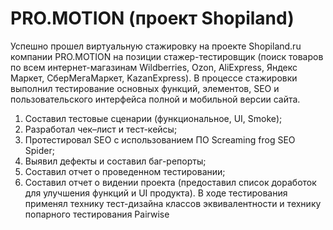 # PRO.MOTION (проект Shopiland)
Успешно прошел виртуальную стажировку на проекте Shopiland.ru компании PRO.MOTION на позиции стажер-тестировщик (поиск товаров по всем интернет-магазинам
Wildberries, Ozon, AliExpress, Яндекс Маркет, СберМегаМаркет, KazanExpress).
В процессе стажировки выполнил тестирование основных функций, элементов, SEO и пользовательского интерфейса полной и мобильной версии сайта.
1) Составил тестовые сценарии (функциональное, UI, Smoke);
2) Разработал чек–лист и тест-кейсы;
3) Протестировал SEO с использованием ПО Screaming frog SEO Spider;
4) Выявил дефекты и составил баг-репорты;
5) Составил отчет о проведенном тестировании;
6) Составил отчет о видении проекта (предоставил список доработок для улучшения функций и UI продукта).
В ходе тестирования применял технику тест-дизайна классов эквивалентности и технику попарного тестирования Pairwise
